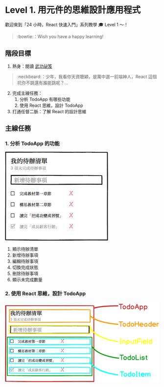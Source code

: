 # Level 1. 用元件的思維設計應用程式

歡迎來到「24 小時，React 快速入門」系列教學 :mortar_board: Level 1 ～！
> :bowtie:：Wish you have a happy learning!


## 階段目標

1. 熱身：閱讀 [武功祕笈](https://medium.com/p/ab93203f6c53)
> :neckbeard:：少年，我看你天資聰穎，是萬中選一前端神人，React 這個坑你不跳還有誰能跳呢？...
2. 完成主線任務：
    1. 分析 TodoApp 有哪些功能
    2. 使用 React 思維，設計 TodoApp
3. 打通任督二脈：了解 React 的設計思維

## 主線任務

### 1. 分析 TodoApp 的功能

![TodoApp markup](../assets/todoapp-markup.png)
1. 顯示待辦清單
2. 新增待辦事項
3. 編輯待辦事項
4. 切換完成狀態
5. 刪除待辦事項
6. 顯示未完成數量

### 2. 使用 React 思維，設計 TodoApp

![TodoApp components](../assets/todoapp-components.png)
